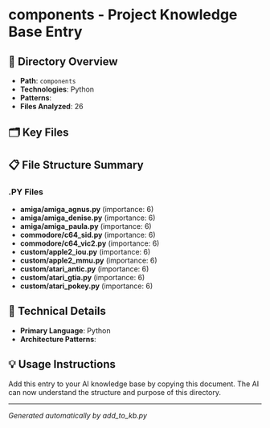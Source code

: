 # components - Project Knowledge Base Entry

## 📁 Directory Overview
- **Path**: `components`
- **Technologies**: Python
- **Patterns**: 
- **Files Analyzed**: 26

## 🗂️ Key Files


## 📋 File Structure Summary

### .PY Files
- **amiga/amiga_agnus.py** (importance: 6)
- **amiga/amiga_denise.py** (importance: 6)
- **amiga/amiga_paula.py** (importance: 6)
- **commodore/c64_sid.py** (importance: 6)
- **commodore/c64_vic2.py** (importance: 6)
- **custom/apple2_iou.py** (importance: 6)
- **custom/apple2_mmu.py** (importance: 6)
- **custom/atari_antic.py** (importance: 6)
- **custom/atari_gtia.py** (importance: 6)
- **custom/atari_pokey.py** (importance: 6)

## 🔧 Technical Details
- **Primary Language**: Python
- **Architecture Patterns**: 

## 💡 Usage Instructions
Add this entry to your AI knowledge base by copying this document.
The AI can now understand the structure and purpose of this directory.

---
*Generated automatically by add_to_kb.py*

